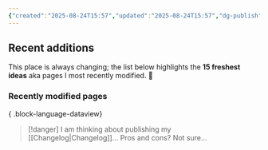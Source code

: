 ```yaml
---
{"created":"2025-08-24T15:57","updated":"2025-08-24T15:57","dg-publish":true,"noteIcon":"signpost","dg-path":"Recent Plantings.md","permalink":"/recent-plantings/","dgPassFrontmatter":true}
---
```


## Recent additions 

This place is always changing; the list below highlights the **15 freshest ideas** aka pages I most recently modified. 🍃

### Recently modified pages

{ .block-language-dataview}

> [!danger] I am thinking about publishing my [[Changelog\|Changelog]]... 
> Pros and cons? Not sure...

